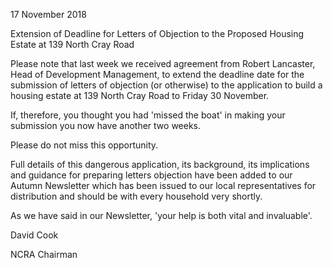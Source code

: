 17 November 2018

Extension of Deadline for Letters of Objection to the Proposed Housing Estate at 139 North Cray Road

Please note that last week we received agreement from Robert Lancaster, Head of Development Management, to extend the deadline date for the submission of letters of objection (or otherwise) to the application to build a housing estate at 139 North Cray Road to Friday 30 November.

If, therefore, you thought you had 'missed the boat' in making your submission you now have another two weeks.

Please do not miss this opportunity.

Full details of this dangerous application, its background, its implications and guidance for preparing letters objection have been added to our Autumn Newsletter which has been issued to our local representatives for distribution and should be with every household very shortly.

As we have said in our Newsletter, 'your help is both vital and invaluable'.

David Cook

NCRA Chairman
